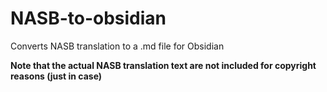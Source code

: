 # NASB-to-obsidian
Converts NASB translation to a .md file for Obsidian

**Note that the actual NASB translation text are not included for copyright reasons (just in case)**